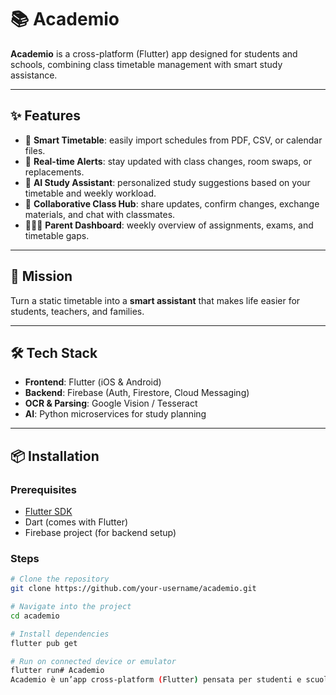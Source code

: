 # 📚 Academio

**Academio** is a cross-platform (Flutter) app designed for students and schools, combining class timetable management with smart study assistance.  

---

## ✨ Features

- 📅 **Smart Timetable**: easily import schedules from PDF, CSV, or calendar files.  
- 🔔 **Real-time Alerts**: stay updated with class changes, room swaps, or replacements.  
- 🤖 **AI Study Assistant**: personalized study suggestions based on your timetable and weekly workload.  
- 👥 **Collaborative Class Hub**: share updates, confirm changes, exchange materials, and chat with classmates.  
- 👨‍👩‍👧 **Parent Dashboard**: weekly overview of assignments, exams, and timetable gaps.  

---

## 🚀 Mission

Turn a static timetable into a **smart assistant** that makes life easier for students, teachers, and families.  

---

## 🛠 Tech Stack

- **Frontend**: Flutter (iOS & Android)  
- **Backend**: Firebase (Auth, Firestore, Cloud Messaging)  
- **OCR & Parsing**: Google Vision / Tesseract  
- **AI**: Python microservices for study planning  

---

## 📦 Installation

### Prerequisites
- [Flutter SDK](https://flutter.dev/docs/get-started/install)  
- Dart (comes with Flutter)  
- Firebase project (for backend setup)  

### Steps
```bash
# Clone the repository
git clone https://github.com/your-username/academio.git

# Navigate into the project
cd academio

# Install dependencies
flutter pub get

# Run on connected device or emulator
flutter run# Academio
Academio è un’app cross-platform (Flutter) pensata per studenti e scuole, che unisce la gestione dell’orario scolastico con strumenti intelligenti di organizzazione.

